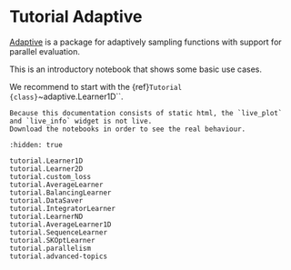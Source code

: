 # Tutorial Adaptive

[Adaptive](https://github.com/python-adaptive/adaptive)
is a package for adaptively sampling functions with support for parallel
evaluation.

This is an introductory notebook that shows some basic use cases.

We recommend to start with the {ref}`Tutorial {class}`~adaptive.Learner1D``.

```{note}
Because this documentation consists of static html, the `live_plot` and `live_info` widget is not live.
Download the notebooks in order to see the real behaviour.
```

```{toctree}
:hidden: true

tutorial.Learner1D
tutorial.Learner2D
tutorial.custom_loss
tutorial.AverageLearner
tutorial.BalancingLearner
tutorial.DataSaver
tutorial.IntegratorLearner
tutorial.LearnerND
tutorial.AverageLearner1D
tutorial.SequenceLearner
tutorial.SKOptLearner
tutorial.parallelism
tutorial.advanced-topics
```
